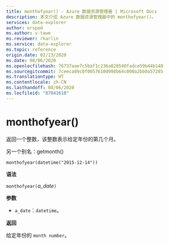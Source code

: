 ```yaml
---
title: monthofyear() - Azure 数据资源管理器 | Microsoft Docs
description: 本文介绍 Azure 数据资源管理器中的 monthofyear()。
services: data-explorer
author: orspod
ms.author: v-tawe
ms.reviewer: rkarlin
ms.service: data-explorer
ms.topic: reference
origin.date: 02/13/2020
ms.date: 08/06/2020
ms.openlocfilehash: 76737aae7c5baf1c236a828540fadce59b44b140
ms.sourcegitcommit: 7ceeca89c0f0057610d998b64c000a2bb0a57285
ms.translationtype: HT
ms.contentlocale: zh-CN
ms.lasthandoff: 08/06/2020
ms.locfileid: "87841618"
---
```

# <a name="monthofyear"></a>monthofyear()

返回一个整数，该整数表示给定年份的第几个月。

另一个别名：getmonth()

```kusto
monthofyear(datetime("2015-12-14"))
```

**语法**

`monthofyear(`*a_date*`)`

**参数**

* `a_date`：`datetime`。

**返回**

给定年份的 `month number`。